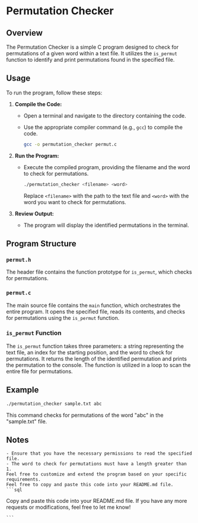 # Permutation Checker

## Overview

The Permutation Checker is a simple C program designed to check for permutations of a given word within a text file. It utilizes the `is_permut` function to identify and print permutations found in the specified file.

## Usage

To run the program, follow these steps:

1. **Compile the Code:**
   - Open a terminal and navigate to the directory containing the code.
   - Use the appropriate compiler command (e.g., `gcc`) to compile the code.

     ```bash
     gcc -o permutation_checker permut.c
     ```

2. **Run the Program:**
   - Execute the compiled program, providing the filename and the word to check for permutations.

     ```bash
     ./permutation_checker <filename> <word>
     ```

     Replace `<filename>` with the path to the text file and `<word>` with the word you want to check for permutations.

3. **Review Output:**
   - The program will display the identified permutations in the terminal.

## Program Structure

### `permut.h`

The header file contains the function prototype for `is_permut`, which checks for permutations.

### `permut.c`

The main source file contains the `main` function, which orchestrates the entire program. It opens the specified file, reads its contents, and checks for permutations using the `is_permut` function.

### `is_permut` Function

The `is_permut` function takes three parameters: a string representing the text file, an index for the starting position, and the word to check for permutations. It returns the length of the identified permutation and prints the permutation to the console. The function is utilized in a loop to scan the entire file for permutations.

## Example

```bash
./permutation_checker sample.txt abc
```
This command checks for permutations of the word "abc" in the "sample.txt" file.

## Notes
    - Ensure that you have the necessary permissions to read the specified file.
    - The word to check for permutations must have a length greater than 1.
    Feel free to customize and extend the program based on your specific requirements.
    Feel free to copy and paste this code into your README.md file.
    ```sql
    
Copy and paste this code into your README.md file. If you have any more requests or modifications, feel free to let me know!

    ```
